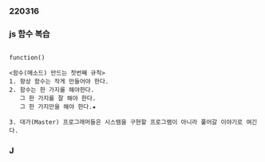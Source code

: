 ### 220316

### js 함수 복습
```

function()

<함수(메소드) 만드는 첫번째 규칙>
1. 항상 함수는 작게 만들어야 한다.
2. 함수는 한 가지를 해야한다.
   그 한 가지를 잘 해야 한다.
   그 한 가지만을 해야 한다.★

3. 대가(Master) 프로그래머들은 시스템을 구현할 프로그램이 아니라 풀어갈 이야기로 여긴다.

```

### J